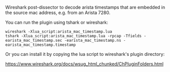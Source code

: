 
Wireshark post-dissector to decode arista timestamps that are embedded in the
source mac address, e.g. from an Arista 7280.

You can run the plugin using tshark or wireshark:

    wireshark -Xlua_script:arista_mac_timestamp.lua
    tshark -Xlua_script:arista_mac_timestamp.lua -rpcap -Tfields -earista_mac_timestamp.sec -earista_mac_timestamp.ns -earista_mac_timestamp.timestamp

Or you can install it by copying the lua script to wireshark's plugin directory:

https://www.wireshark.org/docs/wsug_html_chunked/ChPluginFolders.html
